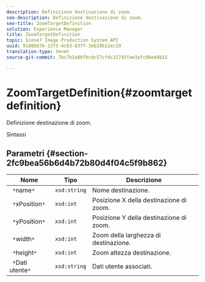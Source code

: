 ```yaml
---
description: Definizione destinazione di zoom.
seo-description: Definizione destinazione di zoom.
seo-title: ZoomTargetDefinition
solution: Experience Manager
title: ZoomTargetDefinition
topic: Scene7 Image Production System API
uuid: 9180b87b-13f5-4c63-83ff-3eb20b12ec19
translation-type: tm+mt
source-git-commit: 7bc7b3a86fbcdc57cfdc31745fae3afc06e44b15

---
```



# ZoomTargetDefinition{#zoomtargetdefinition}

Definizione destinazione di zoom.

Sintassi

## Parametri {#section-2fc9bea56b6d4b72b80d4f04c5f9b862}

| Nome | Tipo | Descrizione |
|---|---|---|
| ` *`name`*` | `xsd:string` | Nome destinazione. |
| ` *`xPosition`*` | `xsd:int` | Posizione X della destinazione di zoom. |
| ` *`yPosition`*` | `xsd:int` | Posizione Y della destinazione di zoom. |
| ` *`width`*` | `xsd:int` | Zoom della larghezza di destinazione. |
| ` *`height`*` | `xsd:int` | Zoom altezza destinazione. |
| ` *`Dati utente`*` | `xsd:string` | Dati utente associati. |

